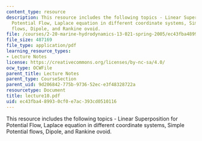 ```yaml
---
content_type: resource
description: This resource includes the following topics - Linear Superposition for
  Potential Flow, Laplace equation in different coordinate systems, Simple Potential
  flows, Dipole, and Rankine ovoid.
file: /courses/2-20-marine-hydrodynamics-13-021-spring-2005/ec43fba489930cf0e7ac393cd0510116_lecture10.pdf
file_size: 487169
file_type: application/pdf
learning_resource_types:
- Lecture Notes
license: https://creativecommons.org/licenses/by-nc-sa/4.0/
ocw_type: OCWFile
parent_title: Lecture Notes
parent_type: CourseSection
parent_uid: 9d206842-775b-9736-52ec-e3f48328722a
resourcetype: Document
title: lecture10.pdf
uid: ec43fba4-8993-0cf0-e7ac-393cd0510116
---
```

This resource includes the following topics - Linear Superposition for Potential Flow, Laplace equation in different coordinate systems, Simple Potential flows, Dipole, and Rankine ovoid.